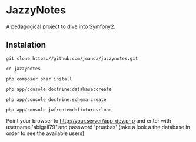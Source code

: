 JazzyNotes
===========

A pedagogical project to dive into Symfony2.

Instalation
-----------

    git clone https://github.com/juanda/jazzynotes.git

    cd jazzynotes

    php composer.phar install

    php app/console doctrine:database:create

    php app/console doctrine:schema:create

    php app/console jwfrontend:fixtures:load

Point your browser to http://your.server/app_dev.php and enter with username 'abigail79' and password 'pruebas' 
(take a look a the database in order to see the available users)
